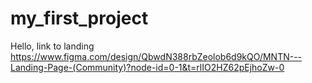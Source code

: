 # my_first_project       
Hello, link to landing https://www.figma.com/design/QbwdN388rbZeolob6d9kQO/MNTN---Landing-Page-(Community)?node-id=0-1&t=rlIO2HZ62pEjhoZw-0

